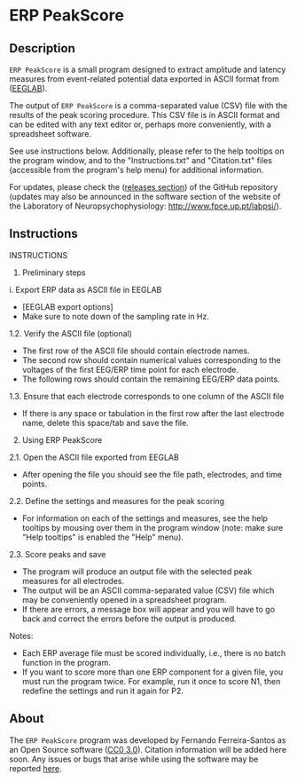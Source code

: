 # ERP PeakScore

## Description
`ERP PeakScore` is a small program designed to extract amplitude and latency measures from event-related potential data exported in ASCII format from ([EEGLAB](https://sccn.ucsd.edu/eeglab/)).

The output of `ERP PeakScore` is a comma-separated value (CSV) file with the results of the peak scoring procedure. This CSV file is in ASCII format and can be edited with any text editor or, perhaps more conveniently, with a spreadsheet software.

See use instructions below. Additionally, please refer to the help tooltips on the program window, and to the "Instructions.txt" and "Citation.txt" files (accessible from the program's help menu) for additional information.

For updates, please check the ([releases section](https://github.com/ferreira-santos/ERP_PeakScore/releases)) of the GitHub repository (updates may also be announced in the software section of the website of the Laboratory of Neuropsychophysiology: http://www.fpce.up.pt/labpsi/).

## Instructions
INSTRUCTIONS

1. Preliminary steps

  i. Export ERP data as ASCII file in EEGLAB
  - [EEGLAB export options]
  - Make sure to note down of the sampling rate in Hz.


1.2. Verify the ASCII file (optional)
- The first row of the ASCII file should contain electrode names.
- The second row should contain numerical values corresponding to the voltages of the first EEG/ERP time point for each electrode.
- The following rows should contain the remaining EEG/ERP data points.

1.3. Ensure that each electrode corresponds to one column of the ASCII file 
- If there is any space or tabulation in the first row after the last electrode name, delete this space/tab and save the file.

2. Using ERP PeakScore

2.1. Open the ASCII file exported from EEGLAB
- After opening the file you should see the file path, electrodes, and time points.

2.2. Define the settings and measures for the peak scoring
- For information on each of the settings and measures, see the help tooltips by mousing over them in the program window (note: make sure "Help tooltips" is enabled the "Help" menu).

2.3. Score peaks and save
- The program will produce an output file with the selected peak measures for all electrodes.
- The output will be an ASCII comma-separated value (CSV) file which may be conveniently opened in a spreadsheet program.
- If there are errors, a message box will appear and you will have to go back and correct the errors before the output is produced.

Notes:
- Each ERP average file must be scored individually, i.e., there is no batch function in the program.
- If you want to score more than one ERP component for a given file, you must run the program twice. For example, run it once to score N1, then redefine the settings and run it again for P2.


## About
The `ERP PeakScore` program was developed by Fernando Ferreira-Santos as an Open Source software ([CC0 3.0](https://github.com/ferreira-santos/ERP_PeakScore/blob/master/LICENSE)). Citation information will be added here soon. Any issues or bugs that arise while using the software may be reported [here](https://github.com/ferreira-santos/ERP_PeakScore/issues).
